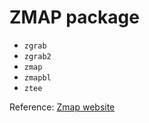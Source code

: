 # ZMAP package

* `zgrab`
* `zgrab2`
* `zmap`
* `zmapbl`
* `ztee`

Reference: [Zmap website](https://zmap.io/)
